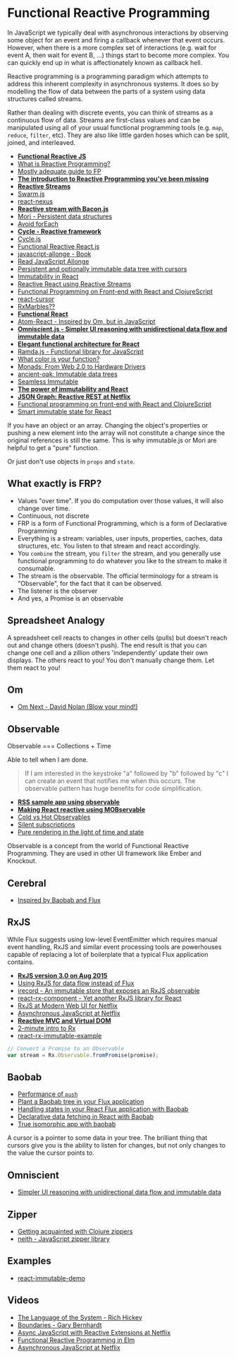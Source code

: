 # Functional Reactive Programming

In JavaScript we typically deal with asynchronous interactions by observing some object for an event and firing a callback whenever that event occurs. However, when there is a more complex set of interactions (e.g. wait for event A, then wait for event B, ...) things start to become more complex. You can quickly end up in what is affectionately known as callback hell.

Reactive programming is a programming paradigm which attempts to address this inherent complexity in asynchronous systems. It does so by modelling the flow of data between the parts of a system using data structures called streams.

Rather than dealing with discrete events, you can think of streams as a continuous flow of data. Streams are first-class values and can be manipulated using all of your usual functional programming tools (e.g. `map`, `reduce`, `filter`, etc). They are also like little garden hoses which can be split, joined, and interleaved.

* [**Functional Reactive JS**](http://channikhabra.github.io/frp-with-rxjs-jschannel-conf/#/)
* [What is Reactive Programming?](http://paulstovell.com/blog/reactive-programming)
* [Mostly adequate guide to FP](https://github.com/DrBoolean/mostly-adequate-guide)
* [**The introduction to Reactive Programming you've been missing**](https://gist.github.com/staltz/868e7e9bc2a7b8c1f754)
* [**Reactive Streams**](http://www.reactive-streams.org/)
* [Swarm.js](http://swarmjs.github.io/)
* [react-nexus](https://github.com/elierotenberg/react-nexus)
* [**Reactive stream with Bacon.js**](http://joshbassett.info/2014/reactive-uis-with-react-and-bacon/)
* [Mori - Persistent data structures](https://github.com/swannodette/mori)
* [Avoid forEach](http://aeflash.com/2014-11/avoid-foreach.html)
* [**Cycle - Reactive framework**](https://github.com/staltz/cycle)
* [Cycle.js](http://cycle.js.org/)
* [Functional Reactive React.js](https://medium.com/@garychambers108/functional-reactive-react-js-b04a8d97a540)
* [javascript-allonge - Book](https://leanpub.com/javascript-allonge)
* [Read JavaScript Allonge](https://leanpub.com/javascript-allonge/read)
* [Persistent and optionally immutable data tree with cursors](https://github.com/Yomguithereal/baobab)
* [Immutability in React](http://www.sitepoint.com/immutability-react/)
* [Reactive React using Reactive Streams](http://aryweb.nl/2015/02/16/Reactive-React-using-reactive-streams/)
* [Functional Programming on Front-end with React and ClojureScript](http://blog.scalac.io/2015/04/02/clojurescript-reactjs-reagent.html)
* [react-cursor](https://github.com/dustingetz/react-cursor)
* [RxMarbles??](http://rxmarbles.com/)
* [**Functional React**](https://github.com/aickin/functional-react)
* [Atom-React - Inspired by Om, but in JavaScript](https://github.com/stample/atom-react)
* [**Omniscient.js - Simpler UI reasoning with unidirectional data flow and immutable data**](http://omniscientjs.github.io/guides/01-simpler-ui-reasoning-with-unidirectional/)
* [**Elegant functional architecture for React**](https://medium.com/@gilbox/an-elegant-functional-architecture-for-react-faa3fb42b75b)
* [Ramda.js - Functional library for JavaScript](http://ramdajs.com/0.15/index.html)
* [What color is your function?](http://journal.stuffwithstuff.com/2015/02/01/what-color-is-your-function/)
* [Monads: From Web 2.0 to Hardware Drivers](http://www.well-typed.com/blog/105/)
* [ancient-oak: Immutable data trees](https://github.com/brainshave/ancient-oak)
* [Seamless Immutable](https://github.com/rtfeldman/seamless-immutable)
* [**The power of immutability and React**](https://medium.com/@sharifsbeat/the-power-of-immutability-and-react-daf46f2a5f4d)
* [**JSON Graph: Reactive REST at Netflix**](http://applicative.acm.org/speaker-JafarHusain.html)
* [Functional programming on front-end with React and ClojureScript](http://blog.scalac.io/2015/04/02/clojurescript-reactjs-reagent.html)
* [Smart immutable state for React](https://github.com/mistadikay/doob)

If you have an object or an array. Changing the object's properties or pushing a new element into the array will not constitute a change since the original references is still the same. This is why immutable.js or Mori are helpful to get a "pure" function.

Or just don't use objects in `props` and `state`.

## What exactly is FRP?

* Values "over time". If you do computation over those values, it will also change over time.
* Continuous, not discrete
* FRP is a form of Functional Programming, which is a form of Declarative Programming
* Everything is a stream: variables, user inputs, properties, caches, data structures, etc. You listen to that stream and react accordingly.
* You `combine` the stream, you `filter` the stream, and you generally use functional programming to do whatever you like to the stream to make it consumable.
* The stream is the observable. The official terminology for a stream is "Observable", for the fact that it can be observed.
* The listener is the observer
* And yes, a Promise is an observable

## Spreadsheet Analogy

A spreadsheet cell reacts to changes in other cells (pulls) but doesn't reach out and change others (doesn't push). The end result is that you can change one cell and a zillion others 'independently' update their own displays. The others react to you! You don't manually change them. Let them react  to you!

## Om

* [Om Next - David Nolan (Blow your mind!)](https://www.youtube.com/watch?v=ByNs9TG30E8)

## Observable

Observable === Collections + Time

Able to tell when I am done.

> If I am interested in the keystroke "a" followed by "b" followed by "c" I can create an event that notifies me when this occurs. The observable pattern has huge benefits for code simplification.

* [**RSS sample app using observable**](https://github.com/channikhabra/yarr/)
* [**Making React reactive using MOBservable**](https://www.mendix.com/tech-blog/making-react-reactive-pursuit-high-performing-easily-maintainable-react-apps/)
* [Cold vs Hot Observables](https://github.com/Reactive-Extensions/RxJS/blob/master/doc/gettingstarted/creating.md#cold-vs-hot-observables)
* [Silent subscriptions](https://discuss.reactjs.org/t/reactjs-mobservable-as-the-easiest-and-fastest-way-to-propagate-changes-to-the-ui/811)
* [Pure rendering in the light of time and state](https://medium.com/@mweststrate/pure-rendering-in-the-light-of-time-and-state-4b537d8d40b1)

Observable is a concept from the world of Functional Reactive Programming. They are used in other UI framework like Ember and Knockout.

## Cerebral

* [Inspired by Baobab and Flux](http://www.christianalfoni.com/articles/2015_05_18_Cerebral-developer-preview)

## RxJS

While Flux suggests using low-level EventEmitter which requires manual event handling, RxJS and similar event processing tools are powerhouses capable of replacing a lot of boilerplate that a typical Flux application contains.

* [**RxJS version 3.0 on Aug 2015**](https://github.com/Reactive-Extensions/RxJS/releases/tag/v3.0.0)
* [Using RxJS for data flow instead of Flux](http://qiita.com/kimagure/items/22cf4bb2a967fcba376e)
* [irecord - An immutable store that exposes an RxJS observable](https://github.com/ericelliott/irecord)
* [react-rx-component - Yet another RxJS library for React](https://github.com/acdlite/react-rx-component)
* [RxJS at Modern Web UI for Netflix](https://www.youtube.com/watch?v=yk_6eU3Hcwo)
* [Asynchronous JavaScript at Netflix](https://www.youtube.com/watch?v=XE692Clb5LU)
* [**Reactive MVC and Virtual DOM**](http://futurice.com/blog/reactive-mvc-and-the-virtual-dom)
* [2-minute intro to Rx](https://medium.com/@andrestaltz/2-minute-introduction-to-rx-24c8ca793877)
* [react-rx-immutable-example](https://github.com/newtriks/react-rx-immutable-example)

```js
// Convert a Promise to an Observable
var stream = Rx.Observable.fromPromise(promise);
```

## Baobab

* [Performance of `push`](https://github.com/Yomguithereal/baobab/issues/268)
* [Plant a Baobab tree in your Flux application](http://christianalfoni.github.io/javascript/2015/02/06/plant-a-baobab-tree-in-your-flux-application.html)
* [Handling states in your React Flux application with Baobab](https://www.codementor.io/reactjs/tutorial/flux-reactjs-state-baobab-library)
* [Declarative data fetching in React with Baobab](https://medium.com/@mistadikay/declarative-data-fetching-in-react-components-with-baobab-e43184c43852)
* [True isomorphic app with baobab](https://www.codementor.io/reactjs/tutorial/true-isomorphic-apps-react-baobab#/)

A cursor is a pointer to some data in your tree. The brilliant thing that cursors give you is the ability to listen for changes, but not only changes to the value the cursor points to.

## Omniscient

* [Simpler UI reasoning with unidirectional data flow and immutable data](http://omniscientjs.github.io/guides/01-simpler-ui-reasoning-with-unidirectional/)

## Zipper

* [Getting acquainted with Clojure zippers](http://josf.info/blog/2014/03/21/getting-acquainted-with-clojure-zippers/)
* [neith - JavaScript zipper library](https://github.com/mattbierner/neith)

## Examples

* [react-immutable-demo](https://github.com/pk11/react-immutable-demo)

## Videos

* [The Language of the System - Rich Hickey](https://www.youtube.com/watch?v=ROor6_NGIWU)
* [Boundaries - Gary Bernhardt](https://www.destroyallsoftware.com/talks/boundaries)
* [Async JavaScript with Reactive Extensions at Netflix](https://www.youtube.com/watch?v=XRYN2xt11Ek)
* [Functional Reactive Programming in Elm](https://www.youtube.com/watch?v=DiZ1CfLQvIU)
* [Asynchronous JavaScript at Netflix](https://www.youtube.com/watch?v=a8W5VVGO-jA)